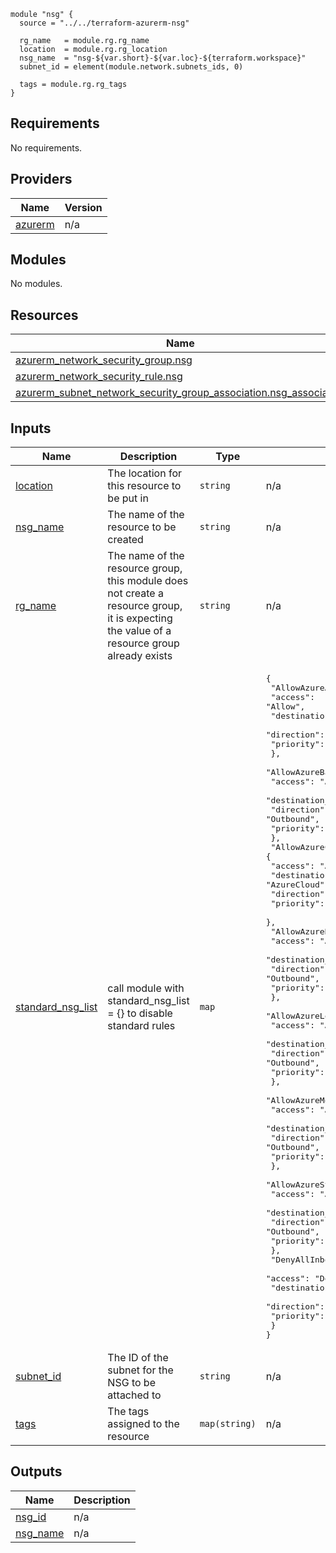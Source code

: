 ```hcl
module "nsg" {
  source = "../../terraform-azurerm-nsg"

  rg_name   = module.rg.rg_name
  location  = module.rg.rg_location
  nsg_name  = "nsg-${var.short}-${var.loc}-${terraform.workspace}"
  subnet_id = element(module.network.subnets_ids, 0)

  tags = module.rg.rg_tags
}
```
## Requirements

No requirements.

## Providers

| Name | Version |
|------|---------|
| <a name="provider_azurerm"></a> [azurerm](#provider\_azurerm) | n/a |

## Modules

No modules.

## Resources

| Name | Type |
|------|------|
| [azurerm_network_security_group.nsg](https://registry.terraform.io/providers/hashicorp/azurerm/latest/docs/resources/network_security_group) | resource |
| [azurerm_network_security_rule.nsg](https://registry.terraform.io/providers/hashicorp/azurerm/latest/docs/resources/network_security_rule) | resource |
| [azurerm_subnet_network_security_group_association.nsg_association](https://registry.terraform.io/providers/hashicorp/azurerm/latest/docs/resources/subnet_network_security_group_association) | resource |

## Inputs

| Name | Description | Type | Default | Required |
|------|-------------|------|---------|:--------:|
| <a name="input_location"></a> [location](#input\_location) | The location for this resource to be put in | `string` | n/a | yes |
| <a name="input_nsg_name"></a> [nsg\_name](#input\_nsg\_name) | The name of the resource to be created | `string` | n/a | yes |
| <a name="input_rg_name"></a> [rg\_name](#input\_rg\_name) | The name of the resource group, this module does not create a resource group, it is expecting the value of a resource group already exists | `string` | n/a | yes |
| <a name="input_standard_nsg_list"></a> [standard\_nsg\_list](#input\_standard\_nsg\_list) | call module with standard\_nsg\_list = {} to disable standard rules | `map` | <pre>{<br>  "AllowAzureActiveDirectoryOutbound": {<br>    "access": "Allow",<br>    "destination_address_prefix": "AzureActiveDirectory",<br>    "direction": "Outbound",<br>    "priority": "4050"<br>  },<br>  "AllowAzureBackupOutbound": {<br>    "access": "Allow",<br>    "destination_address_prefix": "AzureBackup",<br>    "direction": "Outbound",<br>    "priority": "4045"<br>  },<br>  "AllowAzureCloudOutbound": {<br>    "access": "Allow",<br>    "destination_address_prefix": "AzureCloud",<br>    "direction": "Outbound",<br>    "priority": "4040"<br>  },<br>  "AllowAzureKeyVaultOutbound": {<br>    "access": "Allow",<br>    "destination_address_prefix": "AzureKeyVault",<br>    "direction": "Outbound",<br>    "priority": "4035"<br>  },<br>  "AllowAzureLoadBalancerOutbound": {<br>    "access": "Allow",<br>    "destination_address_prefix": "AzureLoadBalancer",<br>    "direction": "Outbound",<br>    "priority": "4030"<br>  },<br>  "AllowAzureMonitorOutbound": {<br>    "access": "Allow",<br>    "destination_address_prefix": "AzureMonitor",<br>    "direction": "Outbound",<br>    "priority": "4025"<br>  },<br>  "AllowAzureStorageOutbound": {<br>    "access": "Allow",<br>    "destination_address_prefix": "Storage",<br>    "direction": "Outbound",<br>    "priority": "4020"<br>  },<br>  "DenyAllInbound": {<br>    "access": "Deny",<br>    "destination_address_prefix": "*",<br>    "direction": "Inbound",<br>    "priority": "4096"<br>  }<br>}</pre> | no |
| <a name="input_subnet_id"></a> [subnet\_id](#input\_subnet\_id) | The ID of the subnet for the NSG to be attached to | `string` | n/a | yes |
| <a name="input_tags"></a> [tags](#input\_tags) | The tags assigned to the resource | `map(string)` | n/a | yes |

## Outputs

| Name | Description |
|------|-------------|
| <a name="output_nsg_id"></a> [nsg\_id](#output\_nsg\_id) | n/a |
| <a name="output_nsg_name"></a> [nsg\_name](#output\_nsg\_name) | n/a |
